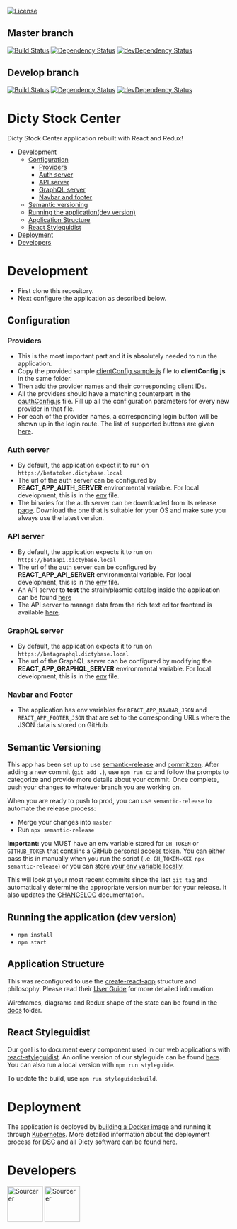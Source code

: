 [![License](https://img.shields.io/badge/License-BSD%202--Clause-blue.svg)](LICENSE)

## Master branch

[![Build Status](https://travis-ci.org/dictyBase/Dicty-Stock-Center.svg?branch=master)](https://travis-ci.org/dictyBase/Dicty-Stock-Center)
[![Dependency Status](https://david-dm.org/dictybase/Dicty-Stock-Center/master.svg?style=flat-square)](https://david-dm.org/dictybase/Dicty-Stock-Center/master)
[![devDependency Status](https://david-dm.org/dictybase/Dicty-Stock-Center/master/dev-status.svg?style=flat-square)](https://david-dm.org/dictybase/Dicty-Stock-Center/master?type=dev)

## Develop branch

[![Build Status](https://travis-ci.org/dictyBase/Dicty-Stock-Center.svg?branch=develop)](https://travis-ci.org/dictyBase/Dicty-Stock-Center)
[![Dependency Status](https://david-dm.org/dictybase/Dicty-Stock-Center/develop.svg?style=flat-square)](https://david-dm.org/dictybase/Dicty-Stock-Center/develop)
[![devDependency Status](https://david-dm.org/dictybase/Dicty-Stock-Center/develop/dev-status.svg?style=flat-square)](https://david-dm.org/dictybase/Dicty-Stock-Center/develop?type=dev)

# Dicty Stock Center

Dicty Stock Center application rebuilt with React and Redux!

- [Development](#development)
  - [Configuration](#configuration)
    - [Providers](#providers)
    - [Auth server](#auth-server)
    - [API server](#api-server)
    - [GraphQL server](#graphql-server)
    - [Navbar and footer](#navbar-and-footer)
  - [Semantic versioning](#semantic-versioning)
  - [Running the application(dev version)](#running-the-application-dev-version)
  - [Application Structure](#application-structure)
  - [React Styleguidist](#react-styleguidist)
- [Deployment](#deployment)
- [Developers](#developers)

# Development

- First clone this repository.
- Next configure the application as described below.

## Configuration

### Providers

- This is the most important part and it is absolutely needed to run the application.
- Copy the provided sample [clientConfig.sample.js](src/utils/clientConfig.sample.js) file to **clientConfig.js** in the same folder.
- Then add the provider names and their corresponding client IDs.
- All the providers should have a matching counterpart in the [oauthConfig.js](src/utils/oauthConfig.js) file. Fill up all the configuration parameters for every new provider in that file.
- For each of the provider names, a corresponding login button will be shown up in the login route. The list of supported buttons are given [here](http://fontawesome.io/icons/#brand).

### Auth server

- By default, the application expect it to run on `https://betatoken.dictybase.local`
- The url of the auth server can be configured by **REACT_APP_AUTH_SERVER** environmental variable. For local development, this is in the [env](.env.development) file.
- The binaries for the auth server can be downloaded from its release [page](https://github.com/dictyBase/authserver/releases). Download the one that is suitable for your OS and make sure you always use the latest version.

### API server

- By default, the application expects it to run on `https://betaapi.dictybase.local`
- The url of the auth server can be configured by **REACT_APP_API_SERVER** environmental variable. For local development, this is in the [env](.env.development) file.
- An API server to **test** the strain/plasmid catalog inside the application can be found [here](https://github.com/dictyBase/fake-dsc-server)
- The API server to manage data from the rich text editor frontend is available [here](https://github.com/dictyBase/modware-content).

### GraphQL server

- By default, the application expects it to run on `https://betagraphql.dictybase.local`
- The url of the GraphQL server can be configured by modifying the **REACT_APP_GRAPHQL_SERVER** environmental variable. For local development, this is in the [env](.env.development) file.

### Navbar and Footer

- The application has env variables for `REACT_APP_NAVBAR_JSON` and `REACT_APP_FOOTER_JSON` that are set to
  the corresponding URLs where the JSON data is stored on GitHub.

## Semantic Versioning

This app has been set up to use [semantic-release](https://github.com/semantic-release/semantic-release) and [commitizen](https://github.com/commitizen/cz-cli). After adding a new commit (`git add .`), use `npm run cz` and follow the prompts to categorize and provide more details about your commit. Once complete, push your changes to whatever branch you are working on.

When you are ready to push to prod, you can use `semantic-release` to automate the release process:

- Merge your changes into `master`
- Run `npx semantic-release`

**Important:** you MUST have an env variable stored for `GH_TOKEN` or `GITHUB_TOKEN` that contains a GitHub [personal access token](https://help.github.com/articles/creating-a-personal-access-token-for-the-command-line/). You can either pass this in manually when you run the script (i.e. `GH_TOKEN=XXX npx semantic-release`) or you can [store your env variable locally](https://www.schrodinger.com/kb/1842).

This will look at your most recent commits since the last `git tag` and automatically determine the appropriate version number for your release. It also updates the [CHANGELOG](./CHANGELOG.md) documentation.

## Running the application (dev version)

- `npm install`
- `npm start`

## Application Structure

This was reconfigured to use the [create-react-app](https://github.com/facebook/create-react-app) structure and philosophy. Please read their [User Guide](https://github.com/facebook/create-react-app/blob/master/packages/react-scripts/template/README.md) for more detailed information.

Wireframes, diagrams and Redux shape of the state can be found in the [docs](./docs) folder.

## React Styleguidist

Our goal is to document every component used in our web applications with [react-styleguidist](https://github.com/styleguidist/react-styleguidist). An online version of our styleguide can be found [here](http://dictybase.github.io/Dicty-Stock-Center/). You can also run a local version with `npm run styleguide`.

To update the build, use `npm run styleguide:build`.

# Deployment

The application is deployed by [building a Docker image](https://docs.docker.com/engine/reference/commandline/build/) and running it through [Kubernetes](https://k8s.io). More detailed information about the deployment process for DSC and all Dicty software can be found [here](https://github.com/dictyBase/Migration/blob/master/deploy.md).

# Developers

<a href="https://sourcerer.io/cybersiddhu"><img src="https://sourcerer.io/assets/avatar/cybersiddhu" height="80px" alt="Sourcerer"></a>
<a href="https://sourcerer.io/wildlifehexagon"><img src="https://sourcerer.io/assets/avatar/wildlifehexagon" height="80px" alt="Sourcerer"></a>
